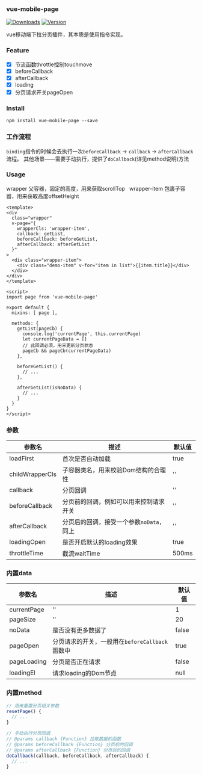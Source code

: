 ### vue-mobile-page
<p>
  <a href="https://www.npmjs.com/package/vue-mobile-page"><img src="https://img.shields.io/npm/dm/vue-mobile-page.svg" alt="Downloads"></a>
  <a href="https://www.npmjs.com/package/vue-mobile-page"><img src="https://img.shields.io/npm/v/vue-mobile-page.svg" alt="Version"></a>
</p>

vue移动端下拉分页插件，其本质是使用指令实现。

### Feature
 - [x] 节流函数throttle控制touchmove
 - [x] beforeCallback
 - [x] afterCallback
 - [x] loading
 - [x] 分页请求开关pageOpen

### Install
```
npm install vue-mobile-page --save
```

### 工作流程
`binding`指令的时候会去执行一次`beforeCallback` -> `callback` -> `afterCallback`流程。
其他场景——需要手动执行，提供了`doCallback`(详见method说明)方法

### Usage
wrapper 父容器，固定的高度，用来获取scrollTop  
wrapper-item 包裹子容器，用来获取高度offsetHeight

```vue
<template>
<div
  class="wrapper"
  v-page="{
    wrapperCls: 'wrapper-item',
    callback: getList,
    beforeCallback: beforeGetList,
    afterCallback: afterGetList
  }"
>
  <div class="wrapper-item">
    <div class="demo-item" v-for="item in list">{{item.title}}</div>
  </div>
</div>
</template>

<script>
import page from 'vue-mobile-page'

export default {
  mixins: [ page ],

  methods: {
    getList(pageCb) {
      console.log('currentPage', this.currentPage)
      let currentPageData = []
      // 此回调必须，用来更新分页状态
      pageCb && pageCb(currentPageData)
    },

    beforeGetList() {
      // ...
    },

    afterGetList(isNoData) {
      // ...
    }
  }
}
</script>
```

### 参数

参数名|描述|默认值
---|---|---
loadFirst|首次是否自动加载|true
childWrapperCls|子容器类名，用来校验Dom结构的合理性|''
callback|分页回调|''
beforeCallback|分页前的回调，例如可以用来控制请求开关|''
afterCallback|分页后的回调，接受一个参数`noData`，同上|''
loadingOpen|是否开启默认的loading效果|true
throttleTime|截流waitTime|500ms

### 内置data
参数名|描述|默认值
---|---|---
currentPage|''|1
pageSize|''|20
noData|是否没有更多数据了|false
pageOpen|分页请求的开关，一般用在`beforeCallback`函数中|true
pageLoading|分页是否正在请求|false
loadingEl|请求loading的Dom节点|null

### 内置method
```js
// 用来重置分页相关参数
resetPage() {
  // ...
}

// 手动执行分页回调
// @params callback {Function} 拉取数据的函数
// @params beforeCallback {Function} 分页前的回调
// @params afterCallback {Function} 分页后的回调
doCallback(callback, beforeCallback, afterCallback) {
  // ...
}
```




